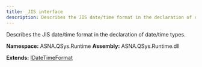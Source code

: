 ```yaml
---
title: _JIS interface
description: Describes the JIS date/time format in the declaration of date/time types.
---
```


Describes the JIS date/time format in the declaration of date/time types.

**Namespace:** ASNA.QSys.Runtime
**Assembly:** ASNA.QSys.Runtime.dll

**Extends:** [IDateTimeFormat](/reference/runtime/qsys-runtime/i-date-time-format.html)
<br>
<br>
